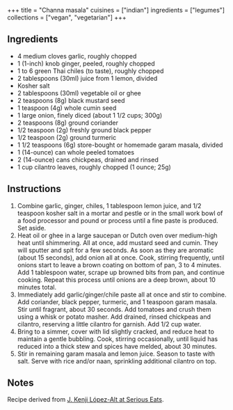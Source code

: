 +++
title = "Channa masala"
cuisines = ["indian"]
ingredients = ["legumes"]
collections = ["vegan", "vegetarian"]
+++

## Ingredients

- 4 medium cloves garlic, roughly chopped
- 1 (1-inch) knob ginger, peeled, roughly chopped
- 1 to 6 green Thai chiles (to taste), roughly chopped
- 2 tablespoons (30ml) juice from 1 lemon, divided
- Kosher salt
- 2 tablespoons (30ml) vegetable oil or ghee
- 2 teaspoons (8g) black mustard seed
- 1 teaspoon (4g) whole cumin seed
- 1 large onion, finely diced (about 1 1/2 cups; 300g)
- 2 teaspoons (8g) ground coriander
- 1/2 teaspoon (2g) freshly ground black pepper
- 1/2 teaspoon (2g) ground turmeric
- 1 1/2 teaspoons (6g) store-bought or homemade garam masala, divided
- 1 (14-ounce) can whole peeled tomatoes
- 2 (14-ounce) cans chickpeas, drained and rinsed
- 1 cup cilantro leaves, roughly chopped (1 ounce; 25g)


## Instructions

1. Combine garlic, ginger, chiles, 1 tablespoon lemon juice, and 1/2 teaspoon kosher salt in a mortar and pestle or in the small work bowl of a food processor and pound or process until a fine paste is produced. Set aside.
2. Heat oil or ghee in a large saucepan or Dutch oven over medium-high heat until shimmering. All at once, add mustard seed and cumin. They will sputter and spit for a few seconds. As soon as they are aromatic (about 15 seconds), add onion all at once. Cook, stirring frequently, until onions start to leave a brown coating on bottom of pan, 3 to 4 minutes. Add 1 tablespoon water, scrape up browned bits from pan, and continue cooking. Repeat this process until onions are a deep brown, about 10 minutes total.
3. Immediately add garlic/ginger/chile paste all at once and stir to combine. Add coriander, black pepper, turmeric, and 1 teaspoon garam masala. Stir until fragrant, about 30 seconds. Add tomatoes and crush them using a whisk or potato masher. Add drained, rinsed chickpeas and cilantro, reserving a little cilantro for garnish. Add 1/2 cup water.
4. Bring to a simmer, cover with lid slightly cracked, and reduce heat to maintain a gentle bubbling. Cook, stirring occasionally, until liquid has reduced into a thick stew and spices have melded, about 30 minutes.
5. Stir in remaining garam masala and lemon juice. Season to taste with salt. Serve with rice and/or naan, sprinkling additional cilantro on top.

## Notes

Recipe derived from [J. Kenji López-Alt at Serious Eats](https://www.seriouseats.com/channa-masala-recipe).
